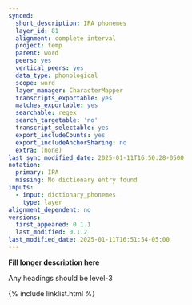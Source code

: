 ```yaml
---
synced:
  short_description: IPA phonemes
  layer_id: 81
  alignment: complete interval
  project: temp
  parent: word
  peers: yes
  vertical_peers: yes
  data_type: phonological
  scope: word
  layer_manager: CharacterMapper
  transcripts_exportable: yes
  matches_exportable: yes
  searchable: regex
  search_targetable: 'no'
  transcript_selectable: yes
  export_includeCounts: yes
  export_includeAnchorSharing: no
  extra: (none)
last_sync_modified_date: 2025-01-11T16:50:28-0500
notation:
  primary: IPA
  missing: No dictionary entry found
inputs:
  - input: dictionary_phonemes
    type: layer
alignment_dependent: no
versions:
  first_appeared: 0.1.1
  last_modified: 0.1.2
last_modified_date: 2025-01-11T16:51:54-05:00
---
```


**Fill longer description here**

Any headings should be level-3


{% include linklist.html %}

